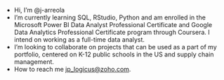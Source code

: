 -  Hi, I’m @j-arreola
-  I’m currently learning SQL, RStudio, Python and am enrolled in the Microsoft Power BI Data Analyst Professional Certificate and Google Data Analytics Professional Certificate program through Coursera. I intend on working as a full-time data analyst.
-  I’m looking to collaborate on projects that can be used as a part of my portfolio, centered on K-12 public schools in the US and supply chain management.
-  How to reach me jp_logicus@zoho.com.
<!---
j-arreola/j-arreola is a ✨ special ✨ repository because its `README.md` (this file) appears on your GitHub profile.
You can click the Preview link to take a look at your changes.
--->
